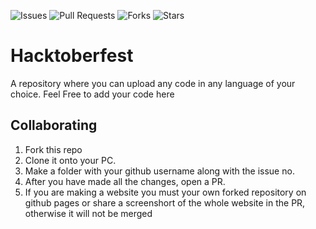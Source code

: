 

![Issues](https://img.shields.io/github/issues/yuvraajnarula/Hacktoberfest)
![Pull Requests](https://img.shields.io/github/issues-pr/yuvraajnarula/Hacktoberfest)
![Forks](https://img.shields.io/github/forks/yuvraajnarula/Hacktoberfest)
![Stars](https://img.shields.io/github/stars/yuvraajnarula/Hacktoberfest)

# Hacktoberfest
A repository where you can upload any code in any language of your choice. Feel Free to add your code here
## Collaborating 
1. Fork this repo
2. Clone it onto your PC.
3. Make a folder with your github username along with the issue no.
4. After you have made all the changes, open a PR.
5. If you are making a website you must your own forked repository on github pages or share a screenshort of the whole website in the PR, otherwise it will not be merged
